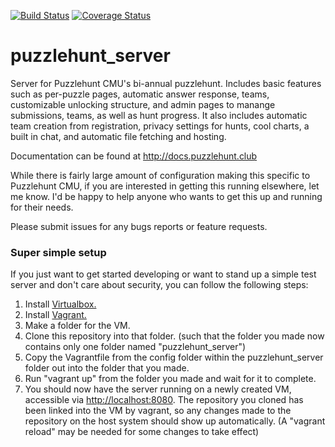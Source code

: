 [![Build Status](https://travis-ci.org/dlareau/puzzlehunt_server.svg)](https://travis-ci.org/dlareau/puzzlehunt_server)
[![Coverage Status](https://coveralls.io/repos/github/dlareau/puzzlehunt_server/badge.svg)](https://coveralls.io/github/dlareau/puzzlehunt_server)

# puzzlehunt_server
Server for Puzzlehunt CMU's bi-annual puzzlehunt. Includes basic features such as per-puzzle pages, automatic answer response, teams, customizable unlocking structure, and admin pages to manange submissions, teams, as well as hunt progress. It also includes automatic team creation from registration, privacy settings for hunts, cool charts, a built in chat, and automatic file fetching and hosting. 

Documentation can be found at http://docs.puzzlehunt.club

While there is fairly large amount of configuration making this specific to Puzzlehunt CMU, if you are interested in getting this running elsewhere, let me know. I'd be happy to help anyone who wants to get this up and running for their needs. 
	
Please submit issues for any bugs reports or feature requests.

### Super simple setup
If you just want to get started developing or want to stand up a simple test server and don't care about security, you can follow the following steps:

1. Install [Virtualbox.](https://www.virtualbox.org/wiki/Downloads)
2. Install [Vagrant.](https://www.vagrantup.com/downloads.html)
3. Make a folder for the VM.
4. Clone this repository into that folder. (such that the folder you made now contains only one folder named "puzzlehunt_server")
5. Copy the Vagrantfile from the config folder within the puzzlehunt_server folder out into the folder that you made.
6. Run "vagrant up" from the folder you made and wait for it to complete.
7. You should now have the server running on a newly created VM, accessible via [http://localhost:8080](http://localhost:8080). The repository you cloned has been linked into the VM by vagrant, so any changes made to the repository on the host system should show up automatically. (A "vagrant reload" may be needed for some changes to take effect)

